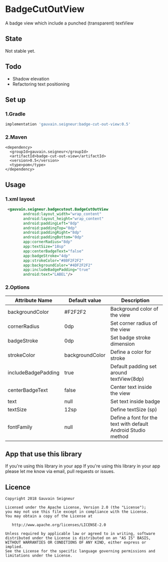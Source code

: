 # BadgeCutOutView
A badge view which include a punched (transparent) textView

## State
Not stable yet.

## Todo
* Shadow elevation
* Refactoring text positioning

## Set up
### 1.Gradle 
```gradle
implementation 'gauvain.seigneur:badge-cut-out-view:0.5'
```
### 2.Maven
```maven
<dependency>
  <groupId>gauvain.seigneur</groupId>
  <artifactId>badge-cut-out-view</artifactId>
  <version>0.5</version>
  <type>pom</type>
</dependency>
```
## Usage
### 1.xml layout 
```xml
 <gauvain.seigneur.badgecutout.BadgeCutOutView
        android:layout_width="wrap_content"
        android:layout_height="wrap_content"
        android:paddingLeft="8dp"
        android:paddingTop="0dp"
        android:paddingRight="8dp"
        android:paddingBottom="0dp"
        app:cornerRadius="8dp"
        app:textSize="18sp"
        app:centerBadgeText="false"
        app:badgeStroke="4dp"
        app:strokeColor="#80F2F2F2"
        app:backgroundColor="#4DF2F2F2"
        app:includeBadgePadding="true"
        android:text="LABEL"/>
```
### 2.Options 
| Attribute Name| Default value | Description  |
| ------------- | ------------- | -------------|
| backgroundColor|#F2F2F2|Background color of the view|
| cornerRadius|0dp|Set corner radius of the view|
| badgeStroke|0dp|Set badge stroke dimension|
| strokeColor|backgroundColor|Define a color for stroke |
| includeBadgePadding|true|Default padding set around textView(8dp)|
| centerBadgeText|false|Center text inside the view|
| text|null|Set text inside badge|
| textSize|12sp|Define textSize (sp)|
| fontFamily|null|Define a font for the text with default Android Studio method|

## App that use this library
If you're using this library in your app If you're using this library in your app please let me know via email, pull requests or issues.

## Licence
```
Copyright 2018 Gauvain Seigneur

Licensed under the Apache License, Version 2.0 (the "License");
you may not use this file except in compliance with the License.
You may obtain a copy of the License at

   http://www.apache.org/licenses/LICENSE-2.0

Unless required by applicable law or agreed to in writing, software
distributed under the License is distributed on an "AS IS" BASIS,
WITHOUT WARRANTIES OR CONDITIONS OF ANY KIND, either express or implied.
See the License for the specific language governing permissions and
limitations under the License.
```